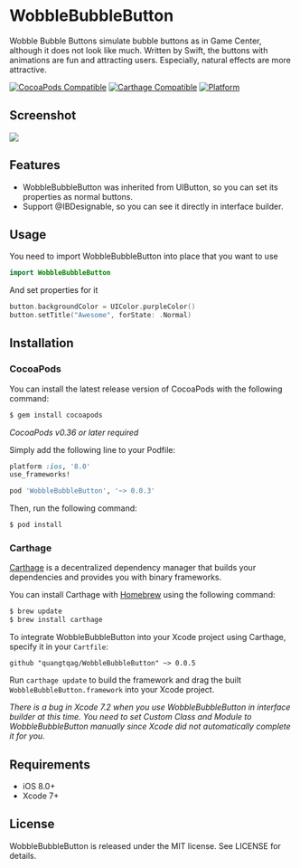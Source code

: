 # WobbleBubbleButton
Wobble Bubble Buttons simulate bubble buttons as in Game Center, although it does not look like much.
Written by Swift, the buttons with animations are fun and attracting users. Especially, natural effects are more attractive.

[![CocoaPods Compatible](https://img.shields.io/cocoapods/v/WobbleBubbleButton.svg)](https://img.shields.io/cocoapods/v/WobbleBubbleButton.svg)
[![Carthage Compatible](https://img.shields.io/badge/Carthage-compatible-4BC51D.svg?style=flat)](https://github.com/Carthage/Carthage)
[![Platform](https://img.shields.io/cocoapods/p/WobbleBubbleButton.svg?style=flat)](http://cocoadocs.org/docsets/WobbleBubbleButton)

## Screenshot
![](https://github.com/quangtqag/WobbleBubbleButton/blob/master/Screenshots/preview.gif)

## Features
* WobbleBubbleButton was inherited from UIButton, so you can set its properties as normal buttons.
* Support @IBDesignable, so you can see it directly in interface builder.

## Usage

You need to import WobbleBubbleButton into place that you want to use

```swift
import WobbleBubbleButton
```

And set properties for it

```swift
button.backgroundColor = UIColor.purpleColor()
button.setTitle("Awesome", forState: .Normal)
```

## Installation
### CocoaPods

You can install the latest release version of CocoaPods with the following command:

```bash
$ gem install cocoapods
```

*CocoaPods v0.36 or later required*

Simply add the following line to your Podfile:

```ruby
platform :ios, '8.0' 
use_frameworks!

pod 'WobbleBubbleButton', '~> 0.0.3' 
```

Then, run the following command:

```bash
$ pod install
```

### Carthage

[Carthage](https://github.com/Carthage/Carthage) is a decentralized dependency manager that builds your dependencies and provides you with binary frameworks.

You can install Carthage with [Homebrew](http://brew.sh/) using the following command:

```bash
$ brew update
$ brew install carthage
```

To integrate WobbleBubbleButton into your Xcode project using Carthage, specify it in your `Cartfile`:

```ogdl
github "quangtqag/WobbleBubbleButton" ~> 0.0.5
```

Run `carthage update` to build the framework and drag the built `WobbleBubbleButton.framework` into your Xcode project.

*There is a bug in Xcode 7.2 when you use WobbleBubbleButton in interface builder at this time. You need to set Custom Class and Module to WobbleBubbleButton manually since Xcode did not automatically complete it for you.*

## Requirements

- iOS 8.0+
- Xcode 7+

## License

WobbleBubbleButton is released under the MIT license. See LICENSE for details.
